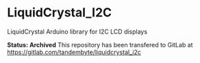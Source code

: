 # LiquidCrystal_I2C

LiquidCrystal Arduino library for I2C LCD displays

**Status: Archived** 
This repository has been transfered to GitLab at https://gitlab.com/tandembyte/liquidcrystal_i2c

